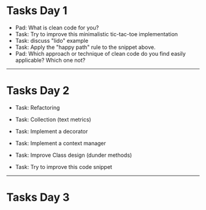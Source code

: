 # Tasks Day 1

* Pad: What is clean code for you?
* Task: Try to improve this minimalistic tic-tac-toe implementation
* Task: discuss "lido" example
* Task: Apply the "happy path" rule to the snippet above.
* Pad: Which approach or technique of clean code do you find easily applicable? Which one not?

----

# Tasks Day 2

* Task: Refactoring
* Task: Collection (text metrics)

* Task: Implement a decorator
* Task: Implement a context manager
* Task: Improve Class design (dunder methods)
* Task: Try to improve this code snippet

----

# Tasks Day 3


